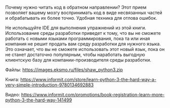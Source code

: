 Почему нужно читать код в обратном направлении?
Этот прием позволяет вашему мозгу воспринимать код в виде несвязанных
частей и обрабатывать их более точно. Удобная техника для отлова ошибок.

Не испольщуйте IDE для выполнения упражнений из этой книги. Использование среды разработки приведет к тому, что вы не сможете работать с новыми языками программирования, пока та или иная компания не решит продать вам среду разработки для нужного языка. Это означает, что вы не сможете использовать этот новый язык, пока он не станет достаточно популярным, чтобы наработать выгодную клиентскую базу для компании-производителя среды разработки.

Файлы:
https://images.eksmo.ru/files/shaw_python3.zip


Книга:
https://www.informit.com/store/learn-python-3-the-hard-way-a-very-simple-introduction-9780134692883

Видео:
https://www.informit.com/promotions/book-registration-learn-more-python-3-the-hard-way-141499

